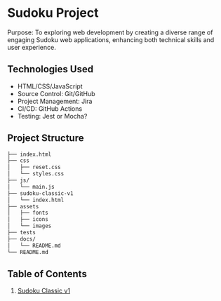# Sudoku Project

Purpose: To exploring web development by creating a diverse range of engaging Sudoku web applications, enhancing both technical skills and user experience.

## Technologies Used

- HTML/CSS/JavaScript
- Source Control: Git/GitHub
- Project Management: Jira
- CI/CD: GitHub Actions
- Testing: Jest or Mocha?

## Project Structure

```bash
├── index.html
├── css
│   ├── reset.css
│   └── styles.css
├── js/
│   └── main.js
├── sudoku-classic-v1
│   └── index.html
├── assets
│   ├── fonts
│   ├── icons
│   └── images
├── tests
├── docs/
│   └── README.md
└── README.md
```

## Table of Contents

1. [Sudoku Classic v1](sudoku-classic-v1/)
